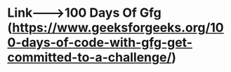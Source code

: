 # Link--->100 Days Of Gfg (https://www.geeksforgeeks.org/100-days-of-code-with-gfg-get-committed-to-a-challenge/)
